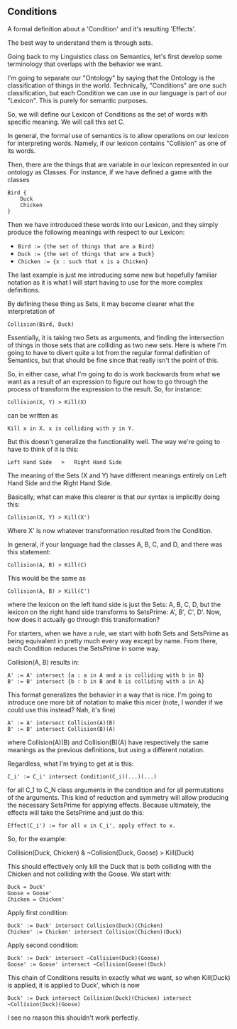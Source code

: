 ## Conditions

A formal definition about a 'Condition' and it's resulting 'Effects'.

The best way to understand them is through sets.

Going back to my Linguistics class on Semantics, let's first develop some terminology that overlaps with the behavior we want.

I'm going to separate our "Ontology" by saying that the Ontology is the classification of things in the world. Technically, "Conditions" are one such classification, but each Condition we can use in our language is part of our "Lexicon". This is purely for semantic purposes.

So, we will define our Lexicon of Conditions as the set of words with specific meaning. We will call this set C. 

In general, the formal use of semantics is to allow operations on our lexicon for interpreting words. Namely, if our lexicon contains "Collision" as one of its words.

Then, there are the things that are variable in our lexicon represented in our ontology as Classes. For instance, if we have defined a game with the classes

```
Bird {
	Duck
	Chicken
}
```

Then we have introduced these words into our Lexicon, and they simply produce the following meanings with respect to our Lexicon:

* `Bird := {the set of things that are a Bird}`
* `Duck := {the set of things that are a Duck}`
* `Chicken := {x : such that x is a Chicken}`

The last example is just me introducing some new but hopefully familiar notation as it is what I will start having to use for the more complex definitions.

By defining these thing as Sets, it may become clearer what the interpretation of 

`Collision(Bird, Duck)`

Essentially, it is taking two Sets as arguments, and finding the intersection of things in those sets that are colliding as two new sets. Here is where I'm going to have to divert quite a lot from the regular formal definition of Semantics, but that should be fine since that really isn't the point of this.

So, in either case, what I'm going to do is work backwards from what we want as a result of an expression to figure out how to go through the process of transform the expression to the result. So, for instance:

`Collision(X, Y) > Kill(X)`

can be written as

`Kill x in X. x is colliding with y in Y.`

But this doesn't generalize the functionality well. The way we're going to have to think of it is this:

`Left Hand Side   >   Right Hand Side`

The meaning of the Sets (X and Y) have different meanings entirely on Left Hand Side and the Right Hand Side.

Basically, what can make this clearer is that our syntax is implicitly doing this:

`Collision(X, Y) > Kill(X')`

Where X' is now whatever transformation resulted from the Condition.

In general, if your language had the classes A, B, C, and D, and there was this statement:

`Collision(A, B) > Kill(C)`

This would be the same as

`Collision(A, B) > Kill(C')`

where the lexicon on the left hand side is just the Sets: A, B, C, D, but the lexicon on the right hand side transforms to SetsPrime: A', B', C', D'. Now, how does it actually go through this transformation?

For starters, when we have a rule, we start with both Sets and SetsPrime as being equivalent in pretty much every way except by name. From there, each Condition reduces the SetsPrime in some way.

Collision(A, B) results in:

```
A' := A' intersect {a : a in A and a is colliding with b in B}
B' := B' intersect {b : b in B and b is colliding with a in A}
```

This format generalizes the behavior in a way that is nice. I'm going to introduce one more bit of notation to make this nicer (note, I wonder if we could use this instead? Nah, it's fine)

```
A' := A' intersect Collision(A)(B)
B' := B' intersect Collision(B)(A)
```

where Collision(A)(B) and Collision(B)(A) have respectively the same meanings as the previous definitions, but using a different notation.

Regardless, what I'm trying to get at is this:

`C_i' := C_i' intersect Condition(C_i)(...)(...)`

for all C_1 to C_N class arguments in the condition and for all permutations of the arguments. This kind of reduction and symmetry will allow producing the necessary SetsPrime for applying effects. Because ultimately, the effects will take the SetsPrime and just do this:

`Effect(C_i') := for all x in C_i', apply effect to x.`

So, for the example:

Collision(Duck, Chicken) & ~Collision(Duck, Goose) > Kill(Duck)

This should effectively only kill the Duck that is both colliding with the Chicken and not colliding with the Goose. We start with:

```
Duck = Duck'
Goose = Goose'
Chicken = Chicken'
```

Apply first condition:

```
Duck' := Duck' intersect Collision(Duck)(Chicken)
Chicken' := Chicken' intersect Collision(Chicken)(Duck)
```

Apply second condition:

```
Duck' := Duck' intersect ~Collision(Duck)(Goose)
Goose' := Goose' intersect ~Collision(Goose)(Duck)
```

This chain of Conditions results in exactly what we want, so when Kill(Duck) is applied, it is applied to Duck', which is now

`Duck' := Duck intersect Collision(Duck)(Chicken) intersect ~Collision(Duck)(Goose)`


I see no reason this shouldn't work perfectly.